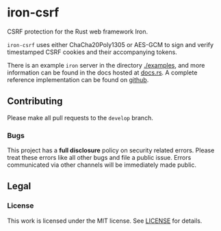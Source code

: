 # iron-csrf

CSRF protection for the Rust web framework Iron.

`iron-csrf` uses either ChaCha20Poly1305 or AES-GCM to sign and verify timestamped
CSRF cookies and their accompanying tokens.

There is an example `iron` server in the directory [./examples](./examples), and more
information can be found in the docs hosted at [docs.rs](https://docs.rs/iron-csrf/).
A complete reference implementation can be found on
[github](https://github.com/heartsucker/iron-reference).

## Contributing

Please make all pull requests to the `develop` branch.

### Bugs

This project has a **full disclosure** policy on security related errors. Please
treat these errors like all other bugs and file a public issue. Errors communicated
via other channels will be immediately made public.

## Legal

### License

This work is licensed under the MIT license. See [LICENSE](./LICENSE) for details.
